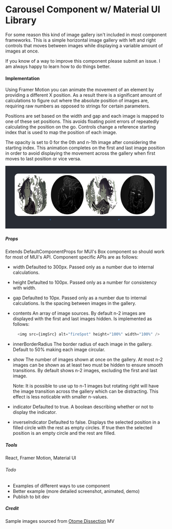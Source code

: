 # Carousel Component w/ Material UI Library

For some reason this kind of image gallery isn't included in most component frameworks. This is a simple horizontal image gallery with left and right controls that moves between images while displaying a variable amount of images at once.

If you know of a way to improve this component please submit an issue. I am always happy to learn how to do things better. 

#### Implementation
Using Framer Motion you can animate the movement of an element by providing a different X position. As a result there is a significant amount of calculations to figure out where the absolute position of images are, requiring raw numbers as opposed to strings for certain parameters. 

Positions are set based on the width and gap and each image is mapped to one of these set positions. This avoids floating point errors of repeatedly calculating the position on the go. Controls change a reference starting index that is used to map the position of each image. 

The opacity is set to 0 for the 0th and n-1th image after considering the starting index. This animation completes on the first and last image position in order to avoid displaying the movement across the gallery when first moves to last position or vice versa.  

![Screenshot of a gallery with four round images displayed horizontally](media/still-sample.png "Example screenshot")

##### Props
Extends DefaultComponentProps for MUI's Box component so should work for most of MUI's API. Component specific APIs are as follows:

* width
    Defaulted to 300px. Passed only as a number due to internal calculations.
* height 
    Defaulted to 100px. Passed only as a number for consistency with width.
* gap
    Defaulted to 10px. Passed only as a number due to internal calculations. Is the spacing between images in the gallery. 
* contents 
    An array of image sources. By default n-2 images are displayed with the first and last images hidden. Is implemented as follows: 
    ```ts
      <img src={imgSrc} alt="fireSpot" height="100%" width="100%" />
    ```
* innerBorderRadius 
    The border radius of each image in the gallery. Default to 50% making each image circular.
* show
    The number of images shown at once on the gallery. At most n-2 images can be shown as at least two must be hidden to ensure smooth transitions. By default shows n-2 images, excluding the first and last image. 

    Note: It is possible to use up to n-1 images but rotating right will have the image transition across the gallery which can be distracting. This effect is less noticable with smaller n-values. 
* indicator
    Defaulted to true. A boolean describing whether or not to display the indicator. 
* inverseIndicator
    Defaulted to false. Displays the selected position in a filled circle with the rest as empty circles. If true then the selected position is an empty circle and the rest are filled. 
##### Tools
React, Framer Motion, Material UI

###### Todo
* Examples of different ways to use component 
* Better example (more detailed screenshot, animated, demo)
* Publish to bit dev

##### Credit 
Sample images sourced from [Otome Dissection](https://www.youtube.com/watch?v=7zwCIz-Ohn4) MV